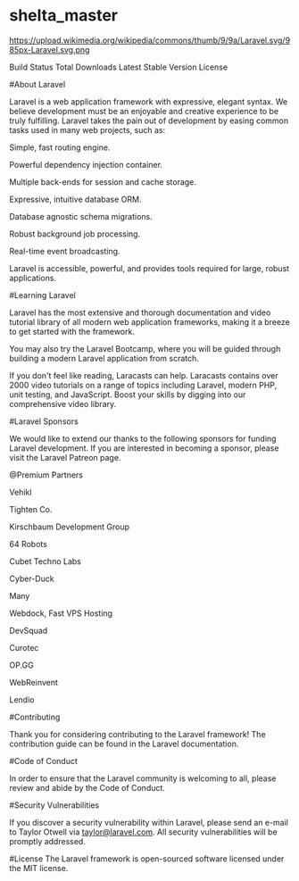 # shelta_master

https://upload.wikimedia.org/wikipedia/commons/thumb/9/9a/Laravel.svg/985px-Laravel.svg.png


Build Status Total Downloads Latest Stable Version License

#About Laravel

Laravel is a web application framework with expressive, elegant syntax. We believe development must be an enjoyable and creative experience to be truly fulfilling. Laravel takes the pain out of development by easing common tasks used in many web projects, such as:

Simple, fast routing engine.

Powerful dependency injection container.

Multiple back-ends for session and cache storage.

Expressive, intuitive database ORM.

Database agnostic schema migrations.

Robust background job processing.

Real-time event broadcasting.

Laravel is accessible, powerful, and provides tools required for large, robust applications.

#Learning Laravel

Laravel has the most extensive and thorough documentation and video tutorial library of all modern web application frameworks, making it a breeze to get started with the framework.

You may also try the Laravel Bootcamp, where you will be guided through building a modern Laravel application from scratch.

If you don't feel like reading, Laracasts can help. Laracasts contains over 2000 video tutorials on a range of topics including Laravel, modern PHP, unit testing, and JavaScript. Boost your skills by digging into our comprehensive video library.

#Laravel Sponsors

We would like to extend our thanks to the following sponsors for funding Laravel development. If you are interested in becoming a sponsor, please visit the Laravel Patreon page.

@Premium Partners

Vehikl

Tighten Co.

Kirschbaum Development Group

64 Robots

Cubet Techno Labs

Cyber-Duck

Many

Webdock, Fast VPS Hosting

DevSquad

Curotec

OP.GG

WebReinvent

Lendio

#Contributing

Thank you for considering contributing to the Laravel framework! The contribution guide can be found in the Laravel documentation.

#Code of Conduct

In order to ensure that the Laravel community is welcoming to all, please review and abide by the Code of Conduct.

#Security Vulnerabilities

If you discover a security vulnerability within Laravel, please send an e-mail to Taylor Otwell via taylor@laravel.com. All security vulnerabilities will be promptly addressed.

#License
The Laravel framework is open-sourced software licensed under the MIT license.
